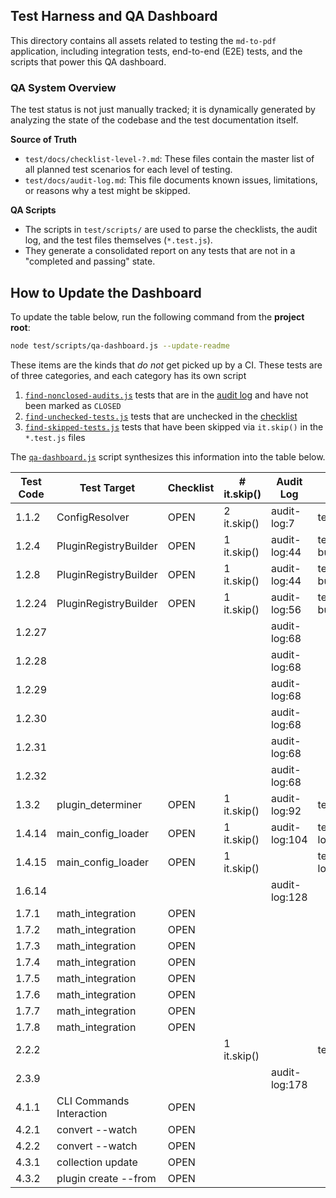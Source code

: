 ## Test Harness and QA Dashboard

This directory contains all assets related to testing the `md-to-pdf` application, including integration tests, end-to-end (E2E) tests, and the scripts that power this QA dashboard.

### QA System Overview

The test status is not just manually tracked; it is dynamically generated by analyzing the state of the codebase and the test documentation itself.

**Source of Truth**
* `test/docs/checklist-level-?.md`: These files contain the master list of all planned test scenarios for each level of testing.
* `test/docs/audit-log.md`: This file documents known issues, limitations, or reasons why a test might be skipped.

**QA Scripts**
* The scripts in `test/scripts/` are used to parse the checklists, the audit log, and the test files themselves (`*.test.js`).
* They generate a consolidated report on any tests that are not in a "completed and passing" state.

## How to Update the Dashboard

To update the table below, run the following command from the **project root**:

```bash
node test/scripts/qa-dashboard.js --update-readme
```

These items are the kinds that *do not* get picked up by a CI. These tests are of three categories, and each category has its own script

1. [`find-nonclosed-audits.js`](scripts/find-nonclosed-audits.js)
   tests that are in the [audit log](audit-log.md) and have not been marked as `CLOSED`
2. [`find-unchecked-tests.js`](scripts/find-unchecked-tests.js)
   tests that are unchecked in the [checklist](checklist-level-[1-4].md)
3. [`find-skipped-tests.js`](scripts/find-skipped-tests.js) 
   tests that have been skipped via `it.skip()` in the `*.test.js` files

The [`qa-dashboard.js`](scripts/qa-dashboard.js) script synthesizes this information into the table below.

<!--qa-dashboard-start-->
| Test Code | Test Target         | Checklist | # it.skip() | Audit Log      | Test File Path                                         |
|-----------|---------------------|-----------|-------------|---------------|--------------------------------------------------------|
| 1.1.2    | ConfigResolver      | OPEN     | 2 it.skip()| audit-log:7  | test/integration/config-resolver/config-resolver.test.1.1.2.js|
| 1.2.4    | PluginRegistryBuilder| OPEN     | 1 it.skip()| audit-log:44 | test/integration/plugin-registry-builder/plugin-registry-builder.test.1.2.4.js|
| 1.2.8    | PluginRegistryBuilder| OPEN     | 1 it.skip()| audit-log:44 | test/integration/plugin-registry-builder/plugin-registry-builder.test.1.2.8.js|
| 1.2.24   | PluginRegistryBuilder| OPEN     | 1 it.skip()| audit-log:56 | test/integration/plugin-registry-builder/plugin-registry-builder.test.1.2.24.js|
| 1.2.27   |                     |          |            | audit-log:68 |                                                       |
| 1.2.28   |                     |          |            | audit-log:68 |                                                       |
| 1.2.29   |                     |          |            | audit-log:68 |                                                       |
| 1.2.30   |                     |          |            | audit-log:68 |                                                       |
| 1.2.31   |                     |          |            | audit-log:68 |                                                       |
| 1.2.32   |                     |          |            | audit-log:68 |                                                       |
| 1.3.2    | plugin_determiner   | OPEN     | 1 it.skip()| audit-log:92 | test/integration/plugin_determiner/plugin_determiner.test.1.3.2.js|
| 1.4.14   | main_config_loader  | OPEN     | 1 it.skip()| audit-log:104| test/integration/main-config-loader/main-config-loader.test.1.4.14.js|
| 1.4.15   | main_config_loader  | OPEN     | 1 it.skip()|              | test/integration/main-config-loader/main-config-loader.test.1.4.15.js|
| 1.6.14   |                     |          |            | audit-log:128|                                                       |
| 1.7.1    | math_integration    | OPEN     |            |              |                                                       |
| 1.7.2    | math_integration    | OPEN     |            |              |                                                       |
| 1.7.3    | math_integration    | OPEN     |            |              |                                                       |
| 1.7.4    | math_integration    | OPEN     |            |              |                                                       |
| 1.7.5    | math_integration    | OPEN     |            |              |                                                       |
| 1.7.6    | math_integration    | OPEN     |            |              |                                                       |
| 1.7.7    | math_integration    | OPEN     |            |              |                                                       |
| 1.7.8    | math_integration    | OPEN     |            |              |                                                       |
| 2.2.2    |                     |          | 1 it.skip()|              | test/integration/default-handler/default-handler.test.2.2.2.js|
| 2.3.9    |                     |          |            | audit-log:178|                                                       |
| 4.1.1    | CLI Commands Interaction| OPEN     |            |              |                                                       |
| 4.2.1    | convert --watch     | OPEN     |            |              |                                                       |
| 4.2.2    | convert --watch     | OPEN     |            |              |                                                       |
| 4.3.1    | collection update   | OPEN     |            |              |                                                       |
| 4.3.2    | plugin create --from| OPEN     |            |              |                                                       |
<!--qa-dashboard-end-->

